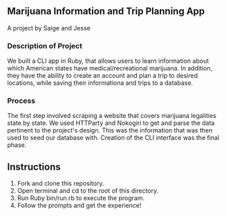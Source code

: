 ## Marijuana Information and Trip Planning App

A project by Saige and Jesse

### Description of Project

We built a CLI app in Ruby, that allows users to learn information about which American states have medical/recreational marijuana. In addition, they have the ability to create an account and plan a trip to desired locations, while saving their informationa and trips to a database.

### Process

The first step involved scraping a website that covers marijuana legalities state by state. We used HTTParty and Nokogiri to get and parse the data pertinent to the project's design. This was the information that was then used to seed our database with. Creation of the CLI interface was the final phase. 

## Instructions

1. Fork and clone this repository.
2. Open terminal and cd to the root of this directory.
3. Run Ruby bin/run.rb to execute the program.
4. Follow the prompts and get the experience!
